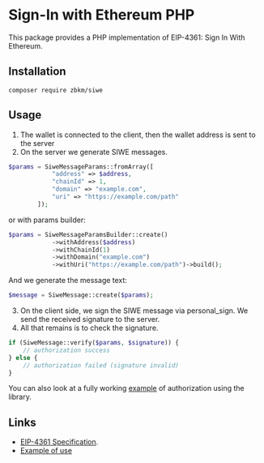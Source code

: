 # Sign-In with Ethereum PHP
This package provides a PHP implementation of EIP-4361: Sign In With Ethereum.

## Installation
```shell
composer require zbkm/siwe
```
## Usage
1. The wallet is connected to the client, then the wallet address is sent to the server 
2. On the server we generate SIWE messages.
```php
$params = SiweMessageParams::fromArray([
            "address" => $address,
            "chainId" => 1,
            "domain" => "example.com",
            "uri" => "https://example.com/path"
        ]);
```
or with params builder:
```php
$params = SiweMessageParamsBuilder::create()
            ->withAddress($address)
            ->withChainId(1)
            ->withDomain("example.com")
            ->withUri("https://example.com/path")->build();
```
And we generate the message text:
```php
$message = SiweMessage::create($params);
```
3. On the client side, we sign the SIWE message via personal_sign. We send the received signature to the server.
4. All that remains is to check the signature.
```php
if (SiweMessage::verify($params, $signature)) {
    // authorization success
} else {
    // authorization failed (signature invalid)
}
```
You can also look at a fully working [example](example/) of authorization using the library.

## Links
- [EIP-4361 Specification](https://eips.ethereum.org/EIPS/eip-4361).
- [Example of use](example/)